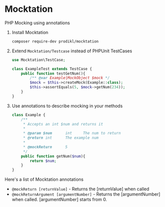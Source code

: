 # Mocktation
PHP Mocking using annotations


1. Install Mocktation

    ```bash
    composer require-dev prodikl/mocktation
    ```
        
2. Extend `Mocktation/Testcase` instead of PHPUnit TestCases

    ```php
    use Mocktation\TestCase;
    
    class ExampleTest extends TestCase {
        public function testGetNum(){
            /** @var Example|MockObject $mock */
            $mock = $this->createMock(Example::class);
            $this->assertEquals(5, $mock->getNum(234));
        }
    } 
    ```
    
3. Use annotations to describe mocking in your methods

    ```php
    class Example {
        /**
         * Accepts an int $num and returns it
         *
         * @param $num      int     The num to return
         * @return int      The example num
         *
         * @mockReturn      5
         */
        public function getNum($num){
            return $num;
        }
    }
    ```
    
Here's a list of Mocktation annotations

- `@mockReturn [returnValue]` - Returns the [returnValue] when called
- `@mockReturnArgument [argumentNumber]` - Returns the [argumentNumber] when called. [argumentNumber] starts from 0.